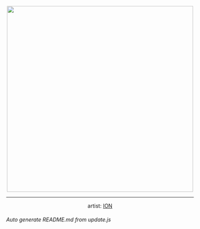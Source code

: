 
<p align="center">
  <img width="500" src="https://nekos.best/api/v2/neko/0141.png">
  <hr/>
  <center>
    artist: <a href="https://www.pixiv.net/en/artworks/71238013">ION</a>
  </center>
</p>


###### Auto generate README.md from update.js

